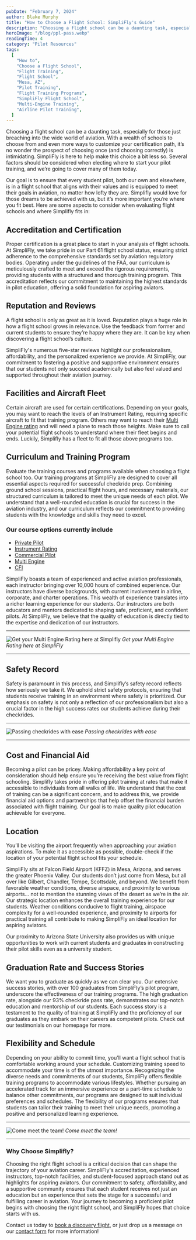 ```yaml
---
pubDate: "February 7, 2024"
author: Blake Murphy
title: "How to Choose a Flight School: SimpliFly's Guide"
description: "Choosing a flight school can be a daunting task, especially for those just breaching into the wide world of aviation. With a wealth of schools to choose from and even more ways to customize your certification path, it’s no wonder the prospect of choosing once (and choosing correctly) is intimidating."
heroImage: "/blog/ppl-pass.webp"
readingTime: 4
category: "Pilot Resources"
tags:
  [
    "How to",
    "Choose a Flight School",
    "Flight Training",
    "Flight School",
    "Mesa, AZ",
    "Pilot Training",
    "Flight Training Programs",
    "SimpliFly Flight School",
    "Multi-Engine Training",
    "Airline Pilot Training",
  ]
---
```


Choosing a flight school can be a daunting task, especially for those just breaching into the wide world of aviation. With a wealth of schools to choose from and even more ways to customize your certification path, it’s no wonder the prospect of choosing once (and choosing correctly) is intimidating. SimpliFly is here to help make this choice a bit less so. Several factors should be considered when electing where to start your pilot training, and we’re going to cover many of them today.

Our goal is to ensure that every student pilot, both our own and elsewhere, is in a flight school that aligns with their values and is equipped to meet their goals in aviation, no matter how lofty they are. Simplifly would love for those dreams to be achieved with us, but it’s more important you’re where you fit best. Here are some aspects to consider when evaluating flight schools and where Simplifly fits in:

## Accreditation and Certification

Proper certification is a great place to start in your analysis of flight schools. At SimpliFly, we take pride in our Part 61 flight school status, ensuring strict adherence to the comprehensive standards set by aviation regulatory bodies. Operating under the guidelines of the FAA, our curriculum is meticulously crafted to meet and exceed the rigorous requirements, providing students with a structured and thorough training program. This accreditation reflects our commitment to maintaining the highest standards in pilot education, offering a solid foundation for aspiring aviators.

## Reputation and Reviews

A flight school is only as great as it is loved. Reputation plays a huge role in how a flight school grows in relevance. Use the feedback from former and current students to ensure they’re happy where they are. It can be key when discovering a flight school’s culture.

SimpliFly's numerous five-star reviews highlight our professionalism, affordability, and the personalized experience we provide. At SimpliFly, our commitment to fostering a positive and supportive environment ensures that our students not only succeed academically but also feel valued and supported throughout their aviation journey.

## Facilities and Aircraft Fleet

Certain aircraft are used for certain certifications. Depending on your goals, you may want to reach the levels of an Instrument Rating, requiring specific aircraft to fit that training program. Others may want to reach their [Multi Engine rating](/multi-engine-rating) and will need a plane to reach those heights. Make sure to call your potential flight schools to understand where their fleet begins and ends. Luckily, Simplifly has a fleet to fit all those above programs too.

## Curriculum and Training Program

Evaluate the training courses and programs available when choosing a flight school too. Our training programs at SimpliFly are designed to cover all essential aspects required for successful checkride prep. Combining ground school sessions, practical flight hours, and necessary materials, our structured curriculum is tailored to meet the unique needs of each pilot. We understand that a well-rounded education is crucial for success in the aviation industry, and our curriculum reflects our commitment to providing students with the knowledge and skills they need to excel.

### Our course options currently include

- [Private Pilot](/private-pilot-training)
- [Instrument Rating](/instrument-rating)
- [Commercial Pilot](/commercial-pilot-training)
- [Multi Engine](/multi-engine-rating)
- [CFI](/instruct-at-simplifly)

SimpliFly boasts a team of experienced and active aviation professionals, each instructor bringing over 10,000 hours of combined experience. Our instructors have diverse backgrounds, with current involvement in airline, corporate, and charter operations. This wealth of experience translates into a richer learning experience for our students. Our instructors are both educators and mentors dedicated to shaping safe, proficient, and confident pilots. At SimpliFly, we believe that the quality of education is directly tied to the expertise and dedication of our instructors.

---

![Get your Multi Engine Rating here at Simplifly](/blog/multi-pass.webp)
_Get your Multi Engine Rating here at SimpliFly_

---

## Safety Record

Safety is paramount in this process, and Simplifly’s safety record reflects how seriously we take it. We uphold strict safety protocols, ensuring that students receive training in an environment where safety is prioritized. Our emphasis on safety is not only a reflection of our professionalism but also a crucial factor in the high success rates our students achieve during their checkrides.

---

![Passing checkrides with ease](/blog/pilot_pass_checkride_cessna.webp)
_Passing checkrides with ease_

---

## Cost and Financial Aid

Becoming a pilot can be pricey. Making affordability a key point of consideration should help ensure you’re receiving the best value from flight schooling. Simplifly takes pride in offering pilot training at rates that make it accessible to individuals from all walks of life. We understand that the cost of training can be a significant concern, and to address this, we provide financial aid options and partnerships that help offset the financial burden associated with flight training. Our goal is to make quality pilot education achievable for everyone.

## Location

You’ll be visiting the airport frequently when approaching your aviation aspirations. To make it as accessible as possible, double-check if the location of your potential flight school fits your schedule.

SimpliFly sits at Falcon Field Airport (KFFZ) in Mesa, Arizona, and serves the greater Phoenix Valley. Our students don’t just come from Mesa, but all over like Gilbert, Chandler, Tempe, Scottsdale, and beyond. We benefit from favorable weather conditions, diverse airspace, and proximity to various airports… not to mention the stunning views of the desert as we’re in the air. Our strategic location enhances the overall training experience for our students. Weather conditions conducive to flight training, airspace complexity for a well-rounded experience, and proximity to airports for practical training all contribute to making SimpliFly an ideal location for aspiring aviators.

Our proximity to Arizona State University also provides us with unique opportunities to work with current students and graduates in constructing their pilot skills even as a university student.

## Graduation Rate and Success Stories

We want you to graduate as quickly as we can clear you. Our extensive success stories, with over 100 graduates from SimpliFly’s pilot program, underscore the effectiveness of our training programs. The high graduation rate, alongside our 93% checkride pass rate, demonstrates our top-notch education and mentorship of our students. Each success story is a testament to the quality of training at SimpliFly and the proficiency of our graduates as they embark on their careers as competent pilots. Check out our testimonials on our homepage for more.

## Flexibility and Schedule

Depending on your ability to commit time, you’ll want a flight school that is comfortable working around your schedule. Customizing training speed to accommodate your time is of the utmost importance. Recognizing the diverse needs and commitments of our students, SimpliFly offers flexible training programs to accommodate various lifestyles. Whether pursuing an accelerated track for an immersive experience or a part-time schedule to balance other commitments, our programs are designed to suit individual preferences and schedules. The flexibility of our programs ensures that students can tailor their training to meet their unique needs, promoting a positive and personalized learning experience.

---

![Come meet the team!](/blog/simplifly-team.webp)
_Come meet the team!_

---

### Why Choose Simplifly?

Choosing the right flight school is a critical decision that can shape the trajectory of your aviation career. SimpliFly's accreditation, experienced instructors, top-notch facilities, and student-focused approach stand out as highlights for aspiring aviators. Our commitment to safety, affordability, and a supportive community ensures that each student receives not just an education but an experience that sets the stage for a successful and fulfilling career in aviation. Your journey to becoming a proficient pilot begins with choosing the right flight school, and SimpliFly hopes that choice starts with us.

Contact us today to [book a discovery flight](/discovery-flight), or just drop us a message on our [contact form](/contact) for more information!
